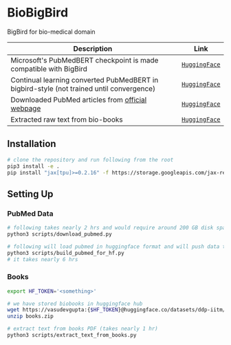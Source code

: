 # BioBigBird

BigBird for bio-medical domain

| Description | Link |
|-------------|------|
| Microsoft's PubMedBERT checkpoint is made compatible with BigBird | [`HuggingFace`](https://huggingface.co/ddp-iitm/microsoft-BiomedNLP-PubMedBERT-base-uncased-abstract) |
| Continual learning converted PubMedBERT in bigbird-style (not trained until convergence) | [`HuggingFace`](https://huggingface.co/ddp-iitm/biobigbird_pubmed_scientific_papers) |
| Downloaded PubMed articles from [official webpage](https://ftp.ncbi.nlm.nih.gov/pub/pmc/oa_bulk/) | [`HuggingFace`](https://huggingface.co/datasets/ddp-iitm/pubmed-articles) |
| Extracted raw text from bio-books | [`HuggingFace`](https://huggingface.co/datasets/ddp-iitm/biobooks) |

## Installation

```bash
# clone the repository and run following from the root
pip3 install -e .
pip install "jax[tpu]>=0.2.16" -f https://storage.googleapis.com/jax-releases/libtpu_releases.html
```

## Setting Up

### PubMed Data

```bash
# following takes nearly 2 hrs and would require around 200 GB disk space
python3 scripts/download_pubmed.py

# following will load pubmed in huggingface format and will push data to hub
python3 scripts/build_pubmed_for_hf.py
# it takes nearly 6 hrs
```

### Books

```bash
export HF_TOKEN='<something>'

# we have stored biobooks in huggingface hub
wget https://vasudevgupta:{$HF_TOKEN}@huggingface.co/datasets/ddp-iitm/biobooks-pdf/resolve/main/books.zip
unzip books.zip

# extract text from books PDF (takes nearly 1 hr)
python3 scripts/extract_text_from_books.py
```
